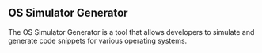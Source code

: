 ## OS Simulator Generator

The OS Simulator Generator is a tool that allows developers to simulate and generate code snippets for various operating systems.
